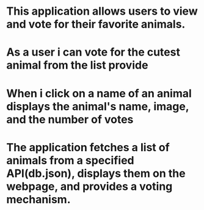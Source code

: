 # This application allows users to view and vote for their favorite animals.
# As a user i can vote for the cutest animal from the list provide
# When i click on a name of an animal displays the animal's name, image, and the number of votes
# The application fetches a list of animals from a specified API(db.json), displays them on the webpage, and provides a voting mechanism.